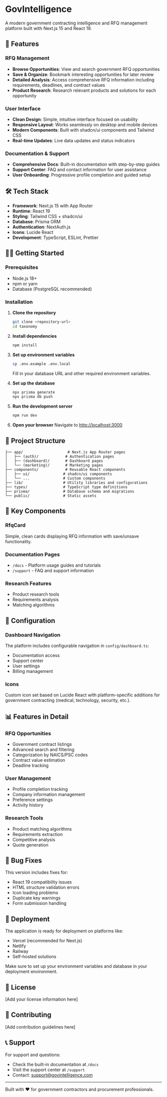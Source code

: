 # GovIntelligence

A modern government contracting intelligence and RFQ management platform built with Next.js 15 and React 19.

## 🚀 Features

### RFQ Management
- **Browse Opportunities**: View and search government RFQ opportunities
- **Save & Organize**: Bookmark interesting opportunities for later review
- **Detailed Analysis**: Access comprehensive RFQ information including requirements, deadlines, and contract values
- **Product Research**: Research relevant products and solutions for each opportunity

### User Interface
- **Clean Design**: Simple, intuitive interface focused on usability
- **Responsive Layout**: Works seamlessly on desktop and mobile devices
- **Modern Components**: Built with shadcn/ui components and Tailwind CSS
- **Real-time Updates**: Live data updates and status indicators

### Documentation & Support
- **Comprehensive Docs**: Built-in documentation with step-by-step guides
- **Support Center**: FAQ and contact information for user assistance
- **User Onboarding**: Progressive profile completion and guided setup

## 🛠️ Tech Stack

- **Framework**: Next.js 15 with App Router
- **Runtime**: React 19
- **Styling**: Tailwind CSS + shadcn/ui
- **Database**: Prisma ORM
- **Authentication**: NextAuth.js
- **Icons**: Lucide React
- **Development**: TypeScript, ESLint, Prettier

## 🏃‍♂️ Getting Started

### Prerequisites
- Node.js 18+ 
- npm or yarn
- Database (PostgreSQL recommended)

### Installation

1. **Clone the repository**
   ```bash
   git clone <repository-url>
   cd taxonomy
   ```

2. **Install dependencies**
   ```bash
   npm install
   ```

3. **Set up environment variables**
   ```bash
   cp .env.example .env.local
   ```
   Fill in your database URL and other required environment variables.

4. **Set up the database**
   ```bash
   npx prisma generate
   npx prisma db push
   ```

5. **Run the development server**
   ```bash
   npm run dev
   ```

6. **Open your browser**
   Navigate to [http://localhost:3000](http://localhost:3000)

## 📁 Project Structure

```
├── app/                    # Next.js App Router pages
│   ├── (auth)/            # Authentication pages
│   ├── (dashboard)/       # Dashboard pages
│   └── (marketing)/       # Marketing pages
├── components/            # Reusable React components
│   ├── ui/               # shadcn/ui components
│   └── ...               # Custom components
├── lib/                  # Utility libraries and configurations
├── types/                # TypeScript type definitions
├── prisma/               # Database schema and migrations
└── public/               # Static assets
```

## 🎨 Key Components

### RfqCard
Simple, clean cards displaying RFQ information with save/unsave functionality.

### Documentation Pages
- `/docs` - Platform usage guides and tutorials
- `/support` - FAQ and support information

### Research Features
- Product research tools
- Requirements analysis
- Matching algorithms

## 🔧 Configuration

### Dashboard Navigation
The platform includes configurable navigation in `config/dashboard.ts`:
- Documentation access
- Support center
- User settings
- Billing management

### Icons
Custom icon set based on Lucide React with platform-specific additions for government contracting (medical, technology, security, etc.).

## 📊 Features in Detail

### RFQ Opportunities
- Government contract listings
- Advanced search and filtering
- Categorization by NAICS/PSC codes
- Contract value estimation
- Deadline tracking

### User Management
- Profile completion tracking
- Company information management
- Preference settings
- Activity history

### Research Tools
- Product matching algorithms
- Requirements extraction
- Competitive analysis
- Quote generation

## 🐛 Bug Fixes

This version includes fixes for:
- React 19 compatibility issues
- HTML structure validation errors
- Icon loading problems
- Duplicate key warnings
- Form submission handling

## 🚀 Deployment

The application is ready for deployment on platforms like:
- Vercel (recommended for Next.js)
- Netlify
- Railway
- Self-hosted solutions

Make sure to set up your environment variables and database in your deployment environment.

## 📄 License

[Add your license information here]

## 🤝 Contributing

[Add contribution guidelines here]

## 📞 Support

For support and questions:
- Check the built-in documentation at `/docs`
- Visit the support center at `/support`
- Contact: support@govintelligence.com

---

Built with ❤️ for government contractors and procurement professionals.